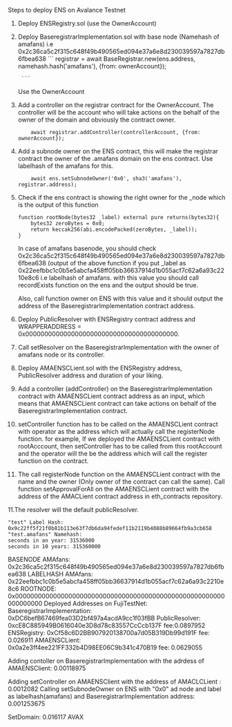


Steps to deploy ENS on Avalance Testnet

1. Deploy ENSRegistry.sol (use the OwnerAccount)
2. Deploy BaseregistrarImplementation.sol with base node (Namehash of amafans) i.e 0x2c36ca5c2f315c648f49b490565ed094e37a6e8d230039597a7827db6fbea638
        ```
		registrar = await BaseRegistrar.new(ens.address, namehash.hash('amafans'), {from: ownerAccount});
		
        ```
    Use the OwnerAccount
3. Add a controller on the registrar contract for the OwnerAccount. The controller will be the account who will take actions on the behalf of the owner of 
the domain and obviously the contract owner.
    ```
		await registrar.addController(controllerAccount, {from: ownerAccount});
    ```
4. Add a subnode owner on the ENS contract, this will make the registrar contract the owner of the .amafans domain on the ens contract.
   Use labelhash of the amafans for this.

    ```
		await ens.setSubnodeOwner('0x0', sha3('amafans'), registrar.address);
    ```
5. Check if the ens contract is showing the right owner for the _node which is the output of this function 
    ```
    function rootNode(bytes32 _label) external pure returns(bytes32){
        bytes32 zeroBytes = 0x0;
        return keccak256(abi.encodePacked(zeroBytes, _label));
    }
    ```
    In case of amafans basenode, you should check 0x2c36ca5c2f315c648f49b490565ed094e37a6e8d230039597a7827db6fbea638 (output of the above function if 
        you put _label as 0x22eefbbc1c0b5e5abcfa458ff05bb36637914d1b055acf7c62a6a93c2210e8c6 i.e labelhash of amafans.
    with this value you should call recordExists function on the ens and the output should be true.
    
    Also, call function owner on ENS with this value and it should output the address of the BaseregistrarImplementation contract address.
    
6. Deploy PublicResolver with ENSRegistry contract address and WRAPPERADDRESS = 0x0000000000000000000000000000000000000000.
7. Call setResolver on the BaseregistrarImplementation with the owner of amafans node or its controller.
8. Deploy AMAENSCLient.sol with the ENSRegistry address, PublicResolver address and duration of your liking.
9. Add a controller (addController) on the BaseregistrarImplementation contract with AMAENSCLient contract address as an input, which means that 
AMAENSCLient contract can take actions on behalf of the BaseregistrarImplementation contract.
10. setController function has to be called on the AMAENSCLient contract with operator as the address which will actually call the 
registerNode function. for example, If we deployed the AMAENSCLient contract with rootAcccount, then setController has to be called 
from this rootAccount and the operator will the be the address which will call the register function on the contract.
10. The call registerNode function on the AMAENSCLient contract with the name and the owner (Only owner of the contract can call the same).
Call function setApprovalForAll on the AMAENSCLient contract with the address of the AMACLient contract address in eth_contracts repository.

11.The resolver will the default publicResolver.


    "test" Label Hash: 0x9c22ff5f21f0b81b113e63f7db6da94fedef11b2119b4088b89664fb9a3cb658
    "test.amafans" Namehash: 
    seconds in an year: 31536000
    seconds in 10 years: 315360000

BASENODE AMAfans: 0x2c36ca5c2f315c648f49b490565ed094e37a6e8d230039597a7827db6fbea638
LABELHASH AMAfans: 0x22eefbbc1c0b5e5abcfa458ff05bb36637914d1b055acf7c62a6a93c2210e8c6
ROOTNODE: 0x0000000000000000000000000000000000000000000000000000000000000000
Deployed Addresses on FujiTestNet:
BaseregistrarImplementation: 0xDC6befB67469fea03D2bf497a4acdA9cc1f03fBB
PublicResolver: 0xcE8C885949B0616040e3D8d78c83557CcCcb137F fee:0.0897952
ENSRegistry: 0xCf58c6D2BB907920138700a7d05B319Db99d191F  fee: 0.026911
AMAENSCLient: 0x0a2e3ff4ee221FF332b4D98EE06C9b341c470B19 fee: 0.0629055

Adding contoller on BaseregistrarImplementation with the adrdess of AMAENSClient: 0.00118975

Adding setController on AMAENSClient with the address of AMACLCLient : 0.0012082
Calling setSubnodeOwner on ENS with "0x0" ad node and label as labelhash(amafans) and BaseregistrarImplementation address: 0.001253675

SetDomain: 0.016117 AVAX
